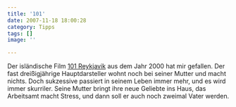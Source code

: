 ```yaml
---
title: '101'
date: 2007-11-18 18:00:28
category: Tipps
tags: []
image: ''

---
```


Der isländische Film [101 Reykjavik](http://de.wikipedia.org/wiki/101_Reykjav%C3%ADk) aus dem Jahr 2000 hat mir gefallen. Der fast dreißigjährige Hauptdarsteller wohnt noch bei seiner Mutter und macht nichts. Doch sukzessive passiert in seinem Leben immer mehr, und es wird immer skurriler. Seine Mutter bringt ihre neue Geliebte ins Haus, das Arbeitsamt macht Stress, und dann soll er auch noch zweimal Vater werden.
